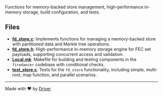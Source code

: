 <!--------------------------------------------------------------------------------->
<!-- IMPORTANT: This file is auto-generated by Driver (https://driver.ai). -------->
<!-- Manual edits may be overwritten on future commits. --------------------------->
<!--------------------------------------------------------------------------------->

Functions for memory-backed store management, high-performance in-memory storage, build configuration, and tests.


## Files
- **[fd_store.c](fd_store.c.md)**: Implements functions for managing a memory-backed store with partitioned data and Merkle tree operations.
- **[fd_store.h](fd_store.h.md)**: High-performance in-memory storage engine for FEC set payloads, supporting concurrent access and validation.
- **[Local.mk](Local.mk.md)**: Makefile for building and testing components in the `firedancer` codebase with conditional checks.
- **[test_store.c](test_store.c.md)**: Tests for the `fd_store` functionality, including simple, multi-root, map function, and parallel scenarios.

---
Made with ❤️ by [Driver](https://www.driver.ai/)